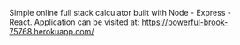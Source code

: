 Simple online full stack calculator built with Node - Express - React. Application can be visited at: https://powerful-brook-75768.herokuapp.com/


